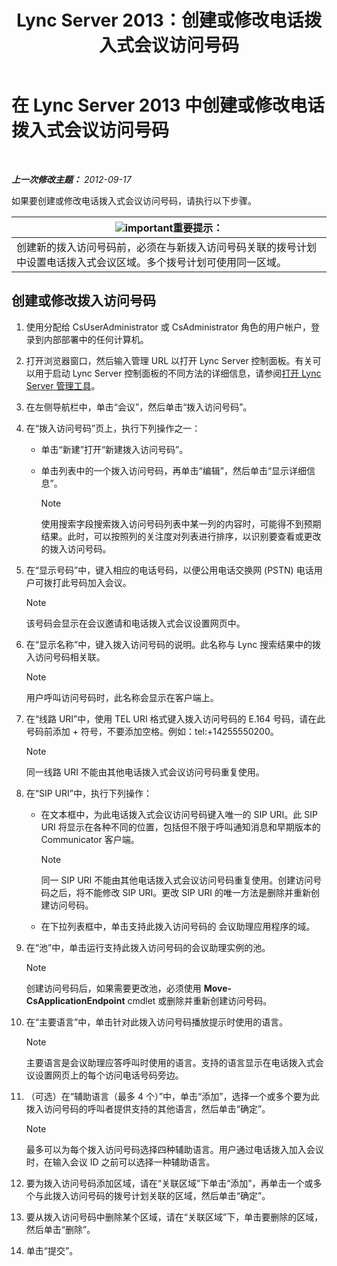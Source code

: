 ﻿---
title: Lync Server 2013：创建或修改电话拨入式会议访问号码
TOCTitle: 创建或修改电话拨入式会议访问号码
ms:assetid: 06f55c28-57f8-4d4e-8313-9740846796d9
ms:mtpsurl: https://technet.microsoft.com/zh-cn/library/Gg398126(v=OCS.15)
ms:contentKeyID: 49311890
ms.date: 05/19/2016
mtps_version: v=OCS.15
ms.translationtype: HT
---

# 在 Lync Server 2013 中创建或修改电话拨入式会议访问号码

 

_**上一次修改主题：** 2012-09-17_

如果要创建或修改电话拨入式会议访问号码，请执行以下步骤。

<table>
<thead>
<tr class="header">
<th><img src="images/Gg398794.important(OCS.15).gif" title="important" alt="important" />重要提示：</th>
</tr>
</thead>
<tbody>
<tr class="odd">
<td>创建新的拨入访问号码前，必须在与新拨入访问号码关联的拨号计划中设置电话拨入式会议区域。多个拨号计划可使用同一区域。</td>
</tr>
</tbody>
</table>


## 创建或修改拨入访问号码

1.  使用分配给 CsUserAdministrator 或 CsAdministrator 角色的用户帐户，登录到内部部署中的任何计算机。

2.  打开浏览器窗口，然后输入管理 URL 以打开 Lync Server 控制面板。有关可以用于启动 Lync Server 控制面板的不同方法的详细信息，请参阅[打开 Lync Server 管理工具](lync-server-2013-open-lync-server-administrative-tools.md)。

3.  在左侧导航栏中，单击“会议”，然后单击“拨入访问号码”。

4.  在“拨入访问号码”页上，执行下列操作之一：
    
      - 单击“新建”打开“新建拨入访问号码”。
    
      - 单击列表中的一个拨入访问号码，再单击“编辑”，然后单击“显示详细信息”。
        
        > [!NOTE]  
		> 使用搜索字段搜索拨入访问号码列表中某一列的内容时，可能得不到预期结果。此时，可以按照列的关注度对列表进行排序，以识别要查看或更改的拨入访问号码。
        


5.  在“显示号码”中，键入相应的电话号码，以便公用电话交换网 (PSTN) 电话用户可拨打此号码加入会议。
    
    > [!NOTE]  
    > 该号码会显示在会议邀请和电话拨入式会议设置网页中。
    


6.  在“显示名称”中，键入拨入访问号码的说明。此名称与 Lync 搜索结果中的拨入访问号码相关联。
    
    > [!NOTE]  
    > 用户呼叫访问号码时，此名称会显示在客户端上。
    


7.  在“线路 URI”中，使用 TEL URI 格式键入拨入访问号码的 E.164 号码，请在此号码前添加 + 符号，不要添加空格。例如：tel:+14255550200。
    
    > [!NOTE]  
    > 同一线路 URI 不能由其他电话拨入式会议访问号码重复使用。
    


8.  在“SIP URI”中，执行下列操作：
    
      - 在文本框中，为此电话拨入式会议访问号码键入唯一的 SIP URI。此 SIP URI 将显示在各种不同的位置，包括但不限于呼叫通知消息和早期版本的 Communicator 客户端。
        
        > [!NOTE]  
		> 同一 SIP URI 不能由其他电话拨入式会议访问号码重复使用。创建访问号码之后，将不能修改 SIP URI。更改 SIP URI 的唯一方法是删除并重新创建访问号码。
        
    
      - 在下拉列表框中，单击支持此拨入访问号码的 会议助理应用程序的域。

9.  在“池”中，单击运行支持此拨入访问号码的会议助理实例的池。
    
    > [!NOTE]  
    > 创建访问号码后，如果需要更改池，必须使用 <strong>Move-CsApplicationEndpoint</strong> cmdlet 或删除并重新创建访问号码。
    


10. 在“主要语言”中，单击针对此拨入访问号码播放提示时使用的语言。
    
    > [!NOTE]  
    > 主要语言是会议助理应答呼叫时使用的语言。支持的语言显示在电话拨入式会议设置网页上的每个访问电话号码旁边。
    


11. （可选）在“辅助语言（最多 4 个）”中，单击“添加”，选择一个或多个要为此拨入访问号码的呼叫者提供支持的其他语言，然后单击“确定”。
    
    > [!NOTE]  
    > 最多可以为每个拨入访问号码选择四种辅助语言。用户通过电话拨入加入会议时，在输入会议 ID 之前可以选择一种辅助语言。
    


12. 要为拨入访问号码添加区域，请在“关联区域”下单击“添加”，再单击一个或多个与此拨入访问号码的拨号计划关联的区域，然后单击“确定”。

13. 要从拨入访问号码中删除某个区域，请在“关联区域”下，单击要删除的区域，然后单击“删除”。

14. 单击“提交”。

